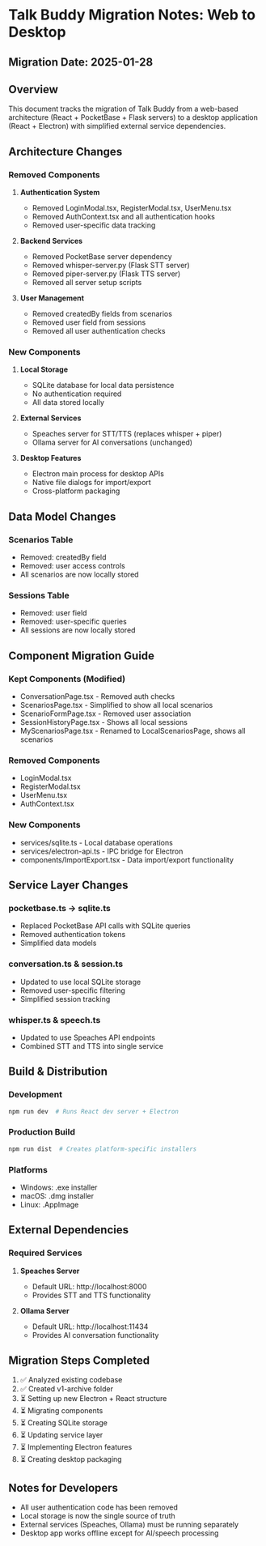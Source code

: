 # Talk Buddy Migration Notes: Web to Desktop

## Migration Date: 2025-01-28

## Overview
This document tracks the migration of Talk Buddy from a web-based architecture (React + PocketBase + Flask servers) to a desktop application (React + Electron) with simplified external service dependencies.

## Architecture Changes

### Removed Components
1. **Authentication System**
   - Removed LoginModal.tsx, RegisterModal.tsx, UserMenu.tsx
   - Removed AuthContext.tsx and all authentication hooks
   - Removed user-specific data tracking

2. **Backend Services**
   - Removed PocketBase server dependency
   - Removed whisper-server.py (Flask STT server)
   - Removed piper-server.py (Flask TTS server)
   - Removed all server setup scripts

3. **User Management**
   - Removed createdBy fields from scenarios
   - Removed user field from sessions
   - Removed all user authentication checks

### New Components
1. **Local Storage**
   - SQLite database for local data persistence
   - No authentication required
   - All data stored locally

2. **External Services**
   - Speaches server for STT/TTS (replaces whisper + piper)
   - Ollama server for AI conversations (unchanged)

3. **Desktop Features**
   - Electron main process for desktop APIs
   - Native file dialogs for import/export
   - Cross-platform packaging

## Data Model Changes

### Scenarios Table
- Removed: createdBy field
- Removed: user access controls
- All scenarios are now locally stored

### Sessions Table  
- Removed: user field
- Removed: user-specific queries
- All sessions are now locally stored

## Component Migration Guide

### Kept Components (Modified)
- ConversationPage.tsx - Removed auth checks
- ScenariosPage.tsx - Simplified to show all local scenarios
- ScenarioFormPage.tsx - Removed user association
- SessionHistoryPage.tsx - Shows all local sessions
- MyScenariosPage.tsx - Renamed to LocalScenariosPage, shows all scenarios

### Removed Components
- LoginModal.tsx
- RegisterModal.tsx
- UserMenu.tsx
- AuthContext.tsx

### New Components
- services/sqlite.ts - Local database operations
- services/electron-api.ts - IPC bridge for Electron
- components/ImportExport.tsx - Data import/export functionality

## Service Layer Changes

### pocketbase.ts → sqlite.ts
- Replaced PocketBase API calls with SQLite queries
- Removed authentication tokens
- Simplified data models

### conversation.ts & session.ts
- Updated to use local SQLite storage
- Removed user-specific filtering
- Simplified session tracking

### whisper.ts & speech.ts
- Updated to use Speaches API endpoints
- Combined STT and TTS into single service

## Build & Distribution

### Development
```bash
npm run dev  # Runs React dev server + Electron
```

### Production Build
```bash
npm run dist  # Creates platform-specific installers
```

### Platforms
- Windows: .exe installer
- macOS: .dmg installer  
- Linux: .AppImage

## External Dependencies

### Required Services
1. **Speaches Server**
   - Default URL: http://localhost:8000
   - Provides STT and TTS functionality
   
2. **Ollama Server**
   - Default URL: http://localhost:11434
   - Provides AI conversation functionality

## Migration Steps Completed
1. ✅ Analyzed existing codebase
2. ✅ Created v1-archive folder
3. ⏳ Setting up new Electron + React structure
4. ⏳ Migrating components
5. ⏳ Creating SQLite storage
6. ⏳ Updating service layer
7. ⏳ Implementing Electron features
8. ⏳ Creating desktop packaging

## Notes for Developers
- All user authentication code has been removed
- Local storage is now the single source of truth
- External services (Speaches, Ollama) must be running separately
- Desktop app works offline except for AI/speech processing